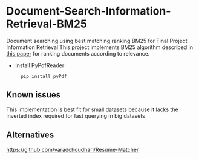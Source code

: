 # Document-Search-Information-Retrieval-BM25
Document searching using best matching ranking BM25 for Final Project Information Retrieval
This project implements BM25 algorithm described in [this paper](https://pdfs.semanticscholar.org/c0a4/8ed7577a7b48288dfb2711cbd86e30636b5f.pdf) for ranking documents according to relevance.

* Install PyPdfReader

        pip install pyPdf

## Known issues
This implementation is best fit for small datasets because it lacks the inverted index required for fast querying in big datasets

## Alternatives
https://github.com/varadchoudhari/Resume-Matcher
